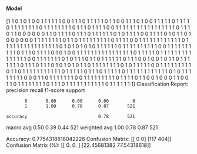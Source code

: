 #### Model
[1 1 0 1 0 1 0 0 1 1 1 1 1 1 0 0 1 1 1 0 1 1 1 1 1 0 1 1 0 0 1 1 1 0 1 0 0
 1 1 1 1 1 0 1 1 1 1 0 1 1 1 1 1 1 1 1 0 1 1 1 1 1 1 1 1 0 1 1 1 0 1 1 1 1
 0 0 1 1 1 1 1 1 1 1 1 1 1 1 1 1 1 1 1 0 1 1 1 0 1 1 0 0 0 0 0 0 1 1 0 1 1
 1 1 0 1 1 1 0 1 1 1 1 1 1 0 1 0 1 1 1 1 0 0 1 1 1 1 0 1 0 1 1 0 1 0 0 0 0
 0 0 1 1 1 1 1 1 1 1 0 1 1 0 1 1 1 1 1 1 1 1 1 0 1 1 1 1 0 0 1 1 1 1 1 1 1
 1 1 1 1 1 0 1 1 1 1 1 1 1 1 1 1 1 1 1 1 1 1 0 1 0 1 0 1 0 1 0 1 1 1 1 1 1
 0 1 1 1 1 1 1 1 1 1 1 0 0 1 1 1 1 1 1 1 1 1 1 0 1 1 1 0 1 1 1 1 0 1 0 1 0
 0 1 1 1 1 1 1 1 1 1 1 1 1 1 1 1 1 0 1 1 1 1 1 0 1 1 1 1 1 1 1 1 1 1 1 1 1
 1 1 0 0 1 1 1 1 1 1 1 0 1 0 1 1 1 0 1 1 0 1 1 1 1 1 1 0 1 1 1 0 0 1 0 0 1
 0 1 1 0 1 1 1 1 1 1 1 0 1 1 1 0 1 1 1 0 1 0 1 0 1 0 1 1 0 1 1 1 1 1 1 1 1
 0 1 0 1 1 1 1 1 0 0 1 1 1 1 1 1 1 1 1 0 1 1 0 1 1 1 1 1 1 1 1 1 1 1 0 1 1
 1 1 1 0 1 1 1 0 1 1 1 1 1 0 1 1 1 1 1 1 1 1 1 1 1 1 0 1 0 1 1 1 1 1 1 1 1
 0 0 0 1 1 0 1 1 1 1 1 1 1 0 0 1 1 1 1 1 1 1 1 1 0 1 1 1 1 0 1 1 0 0 1 0 0
 0 1 1 0 0 1 1 0 1 1 1 1 1 1 1 1 0 1 1 1 0 1 1 1 1 1 1 1 1 1 1 1 0 1 1 1 1
 1 1 1]
Classification Report:
              precision    recall  f1-score   support

           0       0.00      0.00      0.00         0
           1       1.00      0.78      0.87       521

    accuracy                           0.78       521
   macro avg       0.50      0.39      0.44       521
weighted avg       1.00      0.78      0.87       521

Accuracy: 0.7754318618042226
Confusion Matrix:
[[  0   0]
 [117 404]]
Confusion Matrix (%):
[[ 0.          0.        ]
 [22.45681382 77.54318618]]
